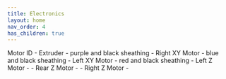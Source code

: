 ```yaml
---
title: Electronics
layout: home
nav_order: 4
has_children: true
---
```


Motor ID
    - Extruder - purple and black sheathing
    - Right XY Motor - blue and black sheathing
    - Left XY Motor - red and black sheathing
    - Left Z Motor -
    - Rear Z Motor -
    - Right Z Motor - 